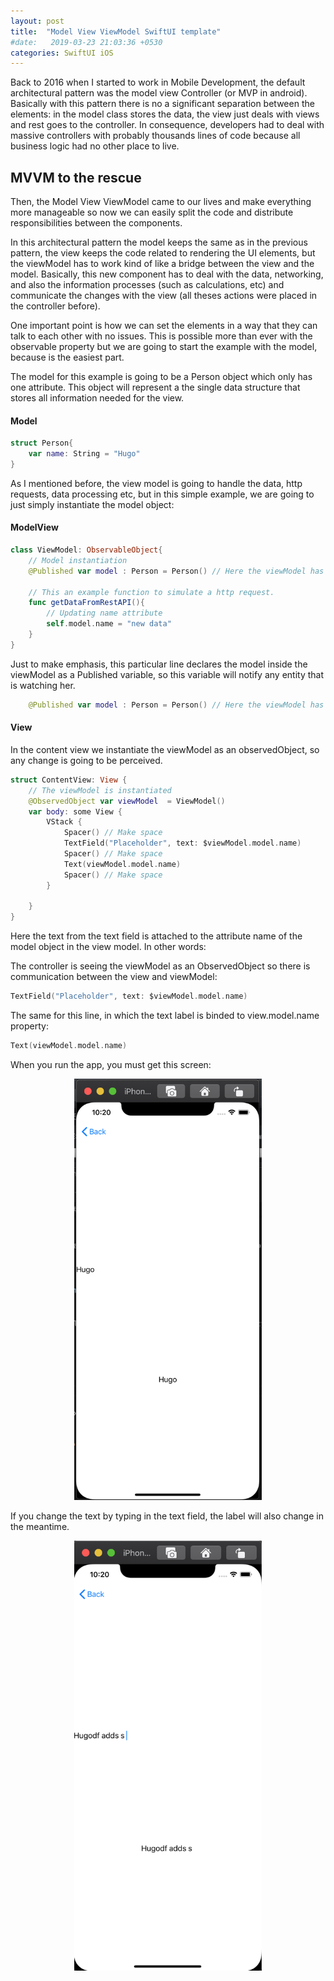 ```yaml
---
layout: post
title:  "Model View ViewModel SwiftUI template"
#date:   2019-03-23 21:03:36 +0530
categories: SwiftUI iOS
---
```


Back to 2016 when I started to work in Mobile Development, the default architectural pattern was the model view Controller (or MVP in android). Basically with this pattern there is no a significant separation between the elements: in the model class stores the data, the view just deals with views and rest goes to the controller. In consequence, developers had to deal with massive controllers with probably thousands lines of code because all business logic had no other place to live.
 
## MVVM to the rescue
 
Then, the Model View ViewModel came to our lives and make everything more manageable so now we can easily split the code and distribute responsibilities between the components. 

In this architectural pattern the model keeps the same as in the previous pattern, the view keeps the code related to rendering the UI elements, but the viewModel has to work kind of like a bridge between the view and the model. Basically, this new component has to deal with the data, networking,  and also the information processes (such as calculations, etc) and communicate the changes with the view (all theses actions were placed in the controller before).
 
One important point is how we can set the elements in a way that they can talk to each other with no issues. This is possible more than ever with the observable property but we are going to start the example with the model, because is the easiest part.
 
The model for this example is going to be a Person object which only has one attribute. This object will represent a the single data structure that stores all information needed for the view.
 
#### Model
```swift
struct Person{
    var name: String = "Hugo"
}
```

As I mentioned before, the view model is going to handle the data, http requests, data processing etc, but in this simple example, we are going to just simply instantiate the model object: 
 
#### ModelView
```swift
class ViewModel: ObservableObject{
    // Model instantiation
    @Published var model : Person = Person() // Here the viewModel has access to the model. 
    
    // This an example function to simulate a http request.
    func getDataFromRestAPI(){
        // Updating name attribute
        self.model.name = "new data"
    }
}
```
 
Just to make emphasis, this particular line declares the model inside the viewModel as a Published variable, so this variable will notify any entity that is watching her. 
```swift
    @Published var model : Person = Person() // Here the viewModel has access to the model. 
```

#### View

In the content view we instantiate the viewModel as an observedObject, so any change is going to be perceived. 

```swift
struct ContentView: View {
    // The viewModel is instantiated
    @ObservedObject var viewModel  = ViewModel()
    var body: some View {
        VStack {
            Spacer() // Make space
            TextField("Placeholder", text: $viewModel.model.name)
            Spacer() // Make space
            Text(viewModel.model.name)
            Spacer() // Make space
        }
        
    }
}
```
 
Here the text from the text field is attached to the attribute name of the model object in the view model. In other words:
 
The controller is seeing the viewModel as an ObservedObject so there is communication between the view and viewModel: 

```swift
TextField("Placeholder", text: $viewModel.model.name)
```

The same for this line, in which the text label is binded to view.model.name property:

```swift
Text(viewModel.model.name)
```

When  you run the app, you must get this screen:
<p style="text-align: center">
    <img src="/assets/images/1.png"  alt="drawing" width="300"/>
</p>

If you change the text by typing in the text field, the label will also change in the meantime.

<p style="text-align: center">
    <img src="/assets/images/2.png"  alt="drawing" width="300"/>
</p>


